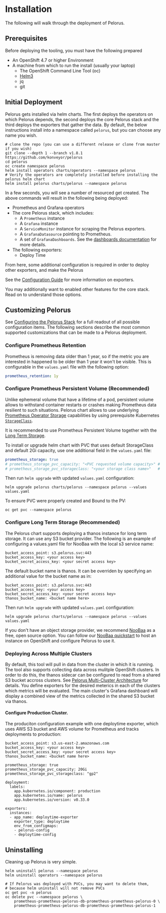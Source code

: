 
# Installation

The following will walk through the deployment of Pelorus.

## Prerequisites

Before deploying the tooling, you must have the following prepared

* An OpenShift 4.7 or higher Environment
* A machine from which to run the install (usually your laptop)
  * The OpenShift Command Line Tool (oc)
  * [Helm3](https://github.com/helm/helm/releases)
  * jq
  * git

## Initial Deployment

Pelorus gets installed via helm charts. The first deploys the operators on which Pelorus depends, the second deploys the core Pelorus stack and the third deploys the exporters that gather the data. By default, the below instructions install into a namespace called `pelorus`, but you can choose any name you wish.

```shell
# clone the repo (you can use a different release or clone from master if you wish)
git clone --depth 1 --branch v1.8.1 https://github.com/konveyor/pelorus
cd pelorus
oc create namespace pelorus
helm install operators charts/operators --namespace pelorus
# Verify the operators are completely installed before installing the pelorus helm chart
helm install pelorus charts/pelorus --namespace pelorus
```

In a few seconds, you will see a number of resourced get created. The above commands will result in the following being deployed:

* Prometheus and Grafana operators
* The core Pelorus stack, which includes:
    * A `Prometheus` instance
    * A `Grafana` instance
    * A `ServiceMonitor` instance for scraping the Pelorus exporters.
    * A `GrafanaDatasource` pointing to Prometheus.
    * A set of `GrafanaDashboards`. See the [dashboards documentation](Dashboards.md) for more details.
* The following exporters:
    * Deploy Time

From here, some additional configuration is required in order to deploy other exporters, and make the Pelorus

See the [Configuration Guide](Configuration.md) for more information on exporters.

You may additionally want to enabled other features for the core stack. Read on to understand those options.

## Customizing Pelorus

See [Configuring the Pelorus Stack](Configuration.md) for a full readout of all possible configuration items. The following sections describe the  most common supported customizations that can be made to a Pelorus deployment.

### Configure Prometheus Retention

Prometheus is removing data older than 1 year, so if the metric you are interested in happened to be older than 1 year it won't be visible. This is configurable in the `values.yaml` file with the following option:

```yaml
prometheus_retention: 1y
```

### Configure Prometheus Persistent Volume (Recommended)

Unlike ephemeral volume that have a lifetime of a pod, persistent volume allows to withstand container restarts or crashes making Prometheus data resilient to such situations.
Pelorus chart allows to use underlying [Prometheus Operator Storage](https://github.com/prometheus-operator/prometheus-operator/blob/main/Documentation/user-guides/storage.md#storage-provisioning-on-aws) capabilities by using prerequisite Kubernetes [`StorageClass`](https://kubernetes.io/docs/concepts/storage/storage-classes/).

It is recommended to use Prometheus Persistent Volume together with the [Long Term Storage](#configure-long-term-storage-recommended).

To install or upgrade helm chart with PVC that uses default StorageClass and default 2Gi capacity, use one additional field in the `values.yaml` file:

```yaml
prometheus_storage: true
# prometheus_storage_pvc_capacity: "<PVC requested volume capacity>" # Optional, default 2Gi
# prometheus_storage_pvc_storageclass: "<your storage class name>"   # Optional, default "gp2"
```

Then run `helm upgrade` with updated `values.yaml` configuration:

```shell
helm upgrade pelorus charts/pelorus --namespace pelorus --values values.yaml
```

To ensure PVC were properly created and Bound to the PV:
```shell
oc get pvc --namespace pelorus
```

### Configure Long Term Storage (Recommended)

The Pelorus chart supports deploying a thanos instance for long term storage.  It can use any S3 bucket provider. The following is an example of configuring a values.yaml file for NooBaa with the local s3 service name:

```
bucket_access_point: s3.pelorus.svc:443
bucket_access_key: <your access key>
bucket_secret_access_key: <your secret access key>
```

The default bucket name is thanos.  It can be overriden by specifying an additional value for the bucket name as in:

```
bucket_access_point: s3.pelorus.svc:443
bucket_access_key: <your access key>
bucket_secret_access_key: <your secret access key>
thanos_bucket_name: <bucket name here>
```

Then run `helm upgrade` with updated `values.yaml` configuration:

```
helm upgrade pelorus charts/pelorus --namespace pelorus --values values.yaml
```

If you don't have an object storage provider, we recommend [NooBaa](https://www.noobaa.io/) as a free, open source option. You can follow our [NooBaa quickstart](Noobaa.md) to host an instance on OpenShift and configure Pelorus to use it.

### Deploying Across Multiple Clusters

By default, this tool will pull in data from the cluster in which it is running. The tool also supports collecting data across mulitple OpenShift clusters. In order to do this, the thanos sidecar can be configured to read from a shared S3 bucket accross clusters. See [Pelorus Multi-Cluster Architecture](Architecture.md) for details. You define exporters for the desired meterics in each of the clusters which metrics will be evaluated.  The main cluster's Grafana dashboard will display a combined view of the metrics collected in the shared S3 bucket via thanos.

#### Configure Production Cluster.

The produciton configuration example with one deploytime exporter, which uses AWS S3 bucket and AWS volume for Prometheus and tracks deployments to production:

```
bucket_access_point: s3.us-east-2.amazonaws.com
bucket_access_key: <your access key>
bucket_secret_access_key: <your secret access key>
thanos_bucket_name: <bucket name here>

prometheus_storage: true
prometheus_storage_pvc_capacity: 20Gi
prometheus_storage_pvc_storageclass: "gp2"

deployment:
  labels:
    app.kubernetes.io/component: production
    app.kubernetes.io/name: pelorus
    app.kubernetes.io/version: v0.33.0

exporters:
  instances:
  - app_name: deploytime-exporter
    exporter_type: deploytime
    env_from_configmaps:
    - pelorus-config
    - deploytime-config
```


## Uninstalling

Cleaning up Pelorus is very simple.

```shell
helm uninstall pelorus --namespace pelorus
helm uninstall operators --namespace pelorus

# If Pelorus was deployed with PVCs, you may want to delete them,
# because helm uninstall will not remove PVCs
oc get pvc -n pelorus
oc delete pvc --namespace pelorus \
    prometheus-prometheus-pelorus-db-prometheus-prometheus-pelorus-0 \
    prometheus-prometheus-pelorus-db-prometheus-prometheus-pelorus-1
```

